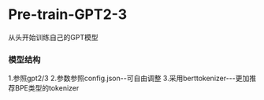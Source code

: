 # Pre-train-GPT2-3
从头开始训练自己的GPT模型

### 模型结构
1.参照gpt2/3
2.参数参照config.json--可自由调整
3.采用berttokenizer---更加推荐BPE类型的tokenizer
